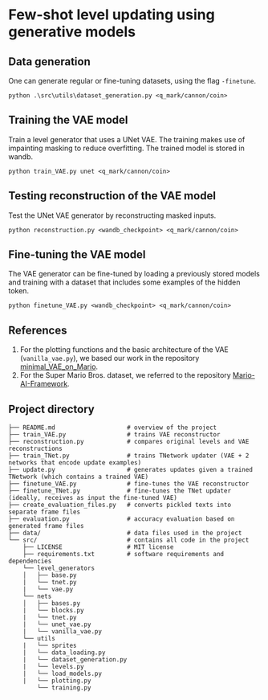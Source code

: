# Few-shot level updating using generative models

## Data generation

One can generate regular or fine-tuning datasets, using the flag ```-finetune```. 

```
python .\src\utils\dataset_generation.py <q_mark/cannon/coin>
```

## Training the VAE model

Train a level generator that uses a UNet VAE. The training makes use of impainting masking to reduce overfitting.
The trained model is stored in wandb. 

```
python train_VAE.py unet <q_mark/cannon/coin>
```

## Testing reconstruction of the VAE model

Test the UNet VAE generator by reconstructing masked inputs.

```
python reconstruction.py <wandb_checkpoint> <q_mark/cannon/coin>
```

## Fine-tuning the VAE model

The VAE generator can be fine-tuned by loading a previously stored models and training with a dataset that includes some examples of the hidden token.

```
python finetune_VAE.py <wandb_checkpoint> <q_mark/cannon/coin>
```

## References

1. For the plotting functions and the basic architecture of the VAE (```vanilla_vae.py```), we based our work in the repository [minimal_VAE_on_Mario](https://github.com/miguelgondu/minimal_VAE_on_Mario).
2. For the Super Mario Bros. dataset, we referred to the repository [Mario-AI-Framework](https://github.com/amidos2006/Mario-AI-Framework).

## Project directory

    ├── README.md                    # overview of the project  
    ├── train_VAE.py                 # trains VAE reconstructor
    ├── reconstruction.py            # compares original levels and VAE reconstructions   
    ├── train_TNet.py                # trains TNetwork updater (VAE + 2 networks that encode update examples)
    ├── update.py                    # generates updates given a trained TNetwork (which contains a trained VAE)
    ├── finetune_VAE.py              # fine-tunes the VAE reconstructor       
    ├── finetune_TNet.py             # fine-tunes the TNet updater (ideally, receives as input the fine-tuned VAE)
    ├── create_evaluation_files.py   # converts pickled texts into separate frame files
    ├── evaluation.py                # accuracy evaluation based on generated frame files     
    ├── data/                        # data files used in the project  
    └── src/                         # contains all code in the project  
        ├── LICENSE                  # MIT license  
        ├── requirements.txt         # software requirements and dependencies  
        └── level_generators  
        │   ├── base.py  
        |   └── tnet.py
        |   └── vae.py        
        └── nets  
        │   ├── bases.py 
        |   └── blocks.py 
        |   └── tnet.py
        |   └── unet_vae.py  
        |   └── vanilla_vae.py   
        └── utils
        |   └── sprites  
        |   └── data_loading.py 
        |   └── dataset_generation.py
        |   └── levels.py  
        |   └── load_models.py 
        |   └── plotting.py   
            └── training.py   
